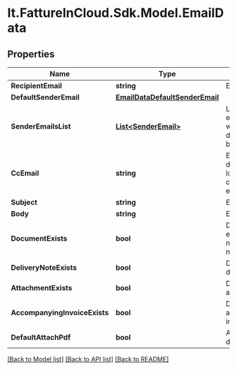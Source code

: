 # It.FattureInCloud.Sdk.Model.EmailData

## Properties

Name | Type | Description | Notes
------------ | ------------- | ------------- | -------------
**RecipientEmail** | **string** | Email recipient | [optional] 
**DefaultSenderEmail** | [**EmailDataDefaultSenderEmail**](EmailDataDefaultSenderEmail.md) |  | [optional] 
**SenderEmailsList** | [**List&lt;SenderEmail&gt;**](SenderEmail.md) | List of all emails from which the document can be sent | [optional] 
**CcEmail** | **string** | Email cc [by default is the logged company email] | [optional] 
**Subject** | **string** | Email subject | [optional] 
**Body** | **string** | Email body | [optional] 
**DocumentExists** | **bool** | Document exists if it is not a delivery note | [optional] 
**DeliveryNoteExists** | **bool** | Document is a delivery note | [optional] 
**AttachmentExists** | **bool** | Document has attachment | [optional] 
**AccompanyingInvoiceExists** | **bool** | Document has accompanying invoice | [optional] 
**DefaultAttachPdf** | **bool** | Attach document pdf | [optional] 

[[Back to Model list]](../../README.md#documentation-for-models) [[Back to API list]](../../README.md#documentation-for-api-endpoints) [[Back to README]](../../README.md)

